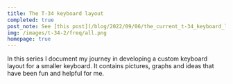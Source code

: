 ```yaml
---
title: The T-34 keyboard layout
completed: true
post_note: See [this post](/blog/2022/09/06/the_current_t-34_keyboard_layout/) for a full reference of how the layout looks at the moment.
img: /images/t-34-2/freq/all.png
homepage: true
---
```


In this series I document my journey in developing a custom keyboard layout for a smaller keyboard. It contains pictures, graphs and ideas that have been fun and helpful for me.

